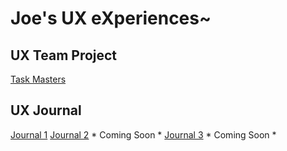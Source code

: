 # Joe's UX eXperiences~


## UX Team Project
[Task Masters](https://usabilityengineering.github.io/TaskMasters/)

## UX Journal
[Journal 1](/journal1)
[Journal 2]() * Coming Soon *
[Journal 3]() * Coming Soon *
